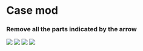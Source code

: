 # Case mod
### Remove all the parts indicated by the arrow

![](https://github.com/Gameboypi/SPW/blob/master/Case%20mod/1.JPG)
![](https://github.com/Gameboypi/SPW/blob/master/Case%20mod/2.JPG)
![](https://github.com/Gameboypi/SPW/blob/master/Case%20mod/3.JPG)
![](https://github.com/Gameboypi/SPW/blob/master/Case%20mod/4.JPG)
 
 
